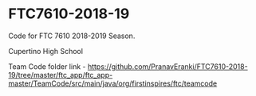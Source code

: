 # FTC7610-2018-19
Code for FTC 7610 2018-2019 Season.

Cupertino High School

Team Code folder link - https://github.com/PranavEranki/FTC7610-2018-19/tree/master/ftc_app/ftc_app-master/TeamCode/src/main/java/org/firstinspires/ftc/teamcode
